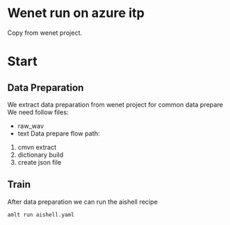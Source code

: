 # Wenet run on azure itp
Copy from wenet project.

# Start

## Data Preparation
We extract data preparation from wenet project for common data prepare
We need follow files:
- raw_wav
- text
Data prepare flow path:
1. cmvn extract
2. dictionary build
3. create json file

## Train
After data preparation we can run the aishell recipe
```bash
amlt run aishell.yaml
```


